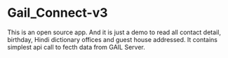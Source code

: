 # Gail_Connect-v3

This is an open source app. And it is just a demo to read all contact detail, birthday, Hindi dictionary offices and guest house addressed.
It contains simplest api call to fecth data from GAIL Server.

